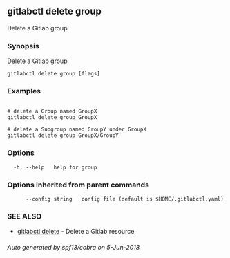 ## gitlabctl delete group

Delete a Gitlab group

### Synopsis

Delete a Gitlab group

```
gitlabctl delete group [flags]
```

### Examples

```

# delete a Group named GroupX
gitlabctl delete group GroupX

# delete a Subgroup named GroupY under GroupX
gitlabctl delete group GroupX/GroupY

```

### Options

```
  -h, --help   help for group
```

### Options inherited from parent commands

```
      --config string   config file (default is $HOME/.gitlabctl.yaml)
```

### SEE ALSO

* [gitlabctl delete](gitlabctl_delete.md)	 - Delete a Gitlab resource

###### Auto generated by spf13/cobra on 5-Jun-2018
